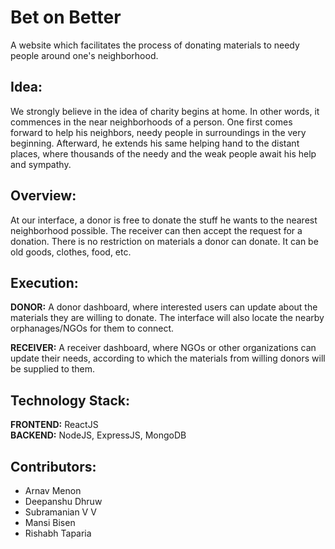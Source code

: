 # Bet on Better
A website which facilitates the process of donating materials to needy people around one's neighborhood. 

## Idea:
We strongly believe in the idea of charity begins at home. In other words, it commences in the near neighborhoods of a person. One first comes forward to help his neighbors, needy people in surroundings in the very beginning. Afterward, he extends his same helping hand to the distant places, where thousands of the needy and the weak people await his help and sympathy. 

## Overview:
At our interface, a donor is free to donate the stuff he wants to the nearest neighborhood possible. The receiver can then accept the request for a donation. There is no restriction on materials a donor can donate. It can be old goods, clothes, food, etc.

## Execution:
**DONOR:**
A donor dashboard, where interested users can update about the materials they are willing to donate. The interface will also locate the nearby orphanages/NGOs for them to connect.

**RECEIVER:**
A receiver dashboard, where NGOs or other organizations can update their needs, according to which the materials from willing donors will be supplied to them.

## Technology Stack:
**FRONTEND:** ReactJS  
**BACKEND:** NodeJS, ExpressJS, MongoDB

## Contributors:
- Arnav Menon
- Deepanshu Dhruw
- Subramanian V V
- Mansi Bisen
- Rishabh Taparia
